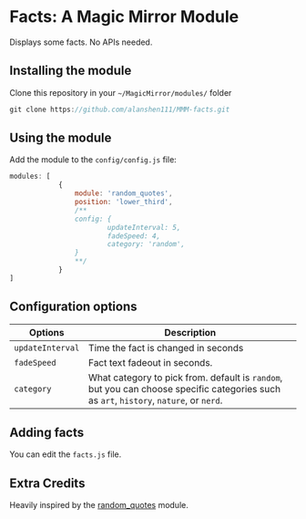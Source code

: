 # Facts: A Magic Mirror Module

Displays some facts. No APIs needed. 

## Installing the module
Clone this repository in your `~/MagicMirror/modules/` folder
````javascript
git clone https://github.com/alanshen111/MMM-facts.git
````

## Using the module
Add the module to the `config/config.js` file:
````javascript
modules: [
			{
				module: 'random_quotes',
				position: 'lower_third',
				/**
				config: {
						updateInterval: 5,	
						fadeSpeed: 4,			
						category: 'random',	
				}
				**/
			}
]
````

## Configuration options

<table>
	<thead>
		<tr>
			<th>Options</th>
			<th>Description</th>
		</tr>
	</thead>
	<tbody>
		<tr>
			<td><code>updateInterval</code></td>
			<td>Time the fact is changed in seconds</td>
		</tr>
		<tr>
			<td><code>fadeSpeed</code></td>
			<td>Fact text fadeout in seconds.</td>
		</tr>
		<tr>
			<td><code>category</code></td>
			<td>What category to pick from. default is <code>random</code>, but you can choose specific categories such as <code>art</code>, <code>history</code>, <code>nature</code>, or <code>nerd</code>. </td>
		</tr>
	</tbody>
</table>

## Adding facts
You can edit the `facts.js` file.

## Extra Credits
Heavily inspired by the [random_quotes](https://github.com/KirAsh4/random_quotes) module.
